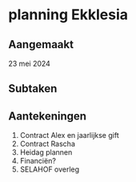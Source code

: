 # planning Ekklesia
## Aangemaakt 
23 mei 2024
## Subtaken

## Aantekeningen 
1. Contract Alex en jaarlijkse gift
2. Contract Rascha
3. Heidag plannen
4. Financiën?
5. SELAHOF overleg